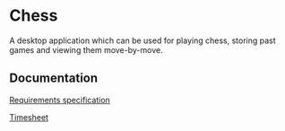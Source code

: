 # Chess

A desktop application which can be used for playing chess, storing past games and viewing them move-by-move.

## Documentation
[Requirements specification](documentation/requirements_specification.md)

[Timesheet](documentation/timesheet.md)
